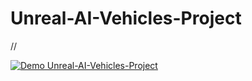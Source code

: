 # Unreal-AI-Vehicles-Project

//

[![Demo Unreal-AI-Vehicles-Project](https://drive.google.com/uc?id=15MQMUh7LaRuxOG75dNpBNdFLaDRYqtzf)](https://drive.google.com/file/d/11BO2KhaUvUzU9bIHTJqDraVDMeuTiX9-/view)
